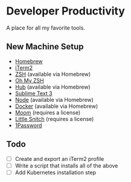 # Developer Productivity

A place for all my favorite tools.

## New Machine Setup

* [Homebrew](https://brew.sh/)
* [iTerm2](https://www.iterm2.com/)
* [ZSH](https://github.com/robbyrussell/oh-my-zsh/wiki/Installing-ZSH#macos) (available via Homebrew)
* [Oh My ZSH](https://github.com/robbyrussell/oh-my-zsh#basic-installation)
* [Hub](https://hub.github.com/) (available via Homebrew)
* [Sublime Text 3](https://www.sublimetext.com/3)
* [Node](https://nodejs.org/en/) (available via Homebrew)
* [Docker](https://www.docker.com/docker-mac) (available via Homebrew)
* [Moom](https://manytricks.com/moom/) (requires a license)
* [Little Snitch](https://www.obdev.at/products/littlesnitch/index.html) (requires a license)
* [1Password](https://1password.com/)

## Todo

- [ ] Create and export an iTerm2 profile
- [ ] Write a script that installs all of the above
- [ ] Add Kubernetes installation step
